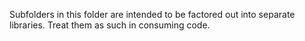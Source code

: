 Subfolders in this folder are intended to be factored out into separate libraries. Treat them as such in consuming code.
